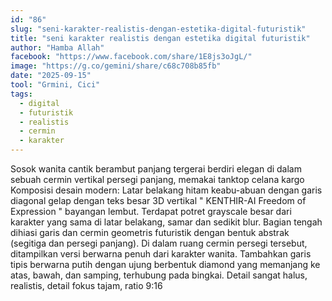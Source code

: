 ```yaml
---
id: "86"
slug: "seni-karakter-realistis-dengan-estetika-digital-futuristik"
title: "seni karakter realistis dengan estetika digital futuristik"
author: "Hamba Allah"
facebook: "https://www.facebook.com/share/1E8js3oJgL/"
image: "https://g.co/gemini/share/c68c708b85fb"
date: "2025-09-15"
tool: "Grmini, Cici"
tags:
  - digital
  - futuristik
  - realistis
  - cermin
  - karakter
---
```

Sosok wanita cantik berambut panjang tergerai berdiri elegan di dalam sebuah cermin vertikal persegi panjang, memakai tanktop celana kargo Komposisi desain modern: Latar belakang hitam keabu-abuan dengan garis diagonal gelap dengan teks besar 3D vertikal " KENTHIR-AI Freedom of Expression " bayangan lembut. Terdapat potret grayscale besar dari karakter yang sama di latar belakang, samar dan sedikit blur. Bagian tengah dihiasi garis dan cermin geometris futuristik dengan bentuk abstrak (segitiga dan persegi panjang). Di dalam ruang cermin persegi tersebut, ditampilkan versi berwarna penuh dari karakter wanita. Tambahkan garis tipis berwarna putih dengan ujung berbentuk diamond yang memanjang ke atas, bawah, dan samping, terhubung pada bingkai. Detail sangat halus, realistis, detail fokus tajam, ratio 9:16
